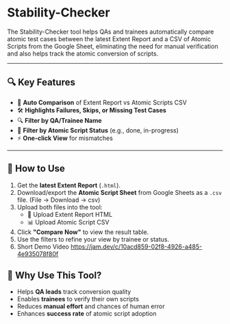 # Stability-Checker
The Stability-Checker tool helps QAs and trainees automatically compare atomic test cases between the latest Extent Report and a CSV of Atomic Scripts from the Google Sheet, eliminating the need for manual verification and also helps track the atomic conversion of scripts.

---

## 🔍 Key Features

- 🔄 **Auto Comparison** of Extent Report vs Atomic Scripts CSV
- 🛠 **Highlights Failures, Skips, or Missing Test Cases**
- 🔍 **Filter by QA/Trainee Name**
- 🧾 **Filter by Atomic Script Status** (e.g., done, in-progress)
- ⚡ **One-click View** for mismatches

---

## 📁 How to Use

1. Get the **latest Extent Report** (`.html`).
2. Download/export the **Atomic Script Sheet** from Google Sheets as a `.csv` file. (File -> Download -> csv)
3. Upload both files into the tool:
   - 📄 Upload Extent Report HTML
   - 📊 Upload Atomic Script CSV
4. Click **"Compare Now"** to view the result table.
5. Use the filters to refine your view by trainee or status.
6. Short Demo Video https://jam.dev/c/10acd859-02f8-4926-a485-4e935078f80f


## 🚀 Why Use This Tool?

- Helps **QA leads** track conversion quality
- Enables **trainees** to verify their own scripts
- Reduces **manual effort** and chances of human error
- Enhances **success rate** of atomic script adoption
